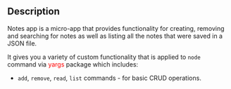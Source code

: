## Description
Notes app is a micro-app that provides functionality for creating, removing and searching for notes as well as listing all the notes that were saved in a JSON file.

It gives you a variety of custom functionality that is applied to `node` command via <span style="color:red">yargs</span> package which includes:

* `add`, `remove`, `read`, `list` commands - for basic CRUD operations.
